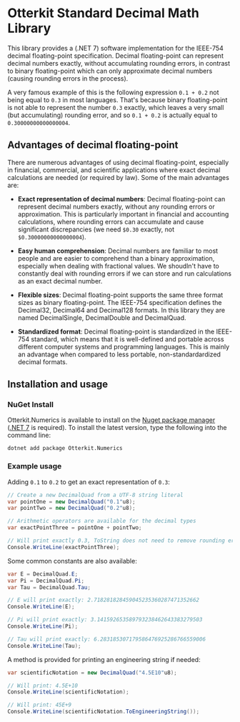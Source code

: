 # Otterkit Standard Decimal Math Library

This library provides a (.NET 7) software implementation for the IEEE-754 decimal floating-point specification. 
Decimal floating-point can represent decimal numbers exactly, without accumulating rounding errors, in contrast to 
binary floating-point which can only approximate decimal numbers (causing rounding errors in the process).

A very famous example of this is the following expression `0.1 + 0.2` not being equal to `0.3` in most languages. 
That's because binary floating-point is not able to represent the number `0.3` exactly, which leaves a very small 
(but accumulating) rounding error, and so `0.1 + 0.2` is actually equal to `0.30000000000000004`.

## Advantages of decimal floating-point

There are numerous advantages of using decimal floating-point, especially in financial, commercial, and scientific 
applications where exact decimal calculations are needed (or required by law). Some of the main advantages are:

- **Exact representation of decimal numbers**: Decimal floating-point can represent decimal numbers exactly, without 
any rounding errors or approximation. This is particularly important in financial and accounting calculations, where 
rounding errors can accumulate and cause significant discrepancies (we need `$0.30` exactly, not `$0.30000000000000004`).

- **Easy human comprehension**: Decimal numbers are familiar to most people and are easier to comprehend than a 
binary approximation, especially when dealing with fractional values. We shoudln't have to constantly deal with 
rounding errors if we can store and run calculations as an exact decimal number.

- **Flexible sizes**: Decimal floating-point supports the same three format sizes as binary floating-point. The IEEE-754 
specification defines the Decimal32, Decimal64 and Decimal128 formats. In this library they are named DecimalSingle, 
DecimalDouble and DecimalQuad.

- **Standardized format**: Decimal floating-point is standardized in the IEEE-754 standard, which means that it is 
well-defined and portable across different computer systems and programming languages. This is mainly an advantage 
when compared to less portable, non-standardardized decimal formats.

## Installation and usage

### NuGet Install

Otterkit.Numerics is available to install on the [Nuget package manager](https://www.nuget.org/packages/Otterkit/) ([.NET 7](https://dotnet.microsoft.com/en-us/download/dotnet/7.0) is required). To install the latest version, type the following into the command line:
```
dotnet add package Otterkit.Numerics
```

### Example usage

Adding `0.1` to `0.2` to get an exact representation of `0.3`:
```csharp
// Create a new DecimalQuad from a UTF-8 string literal
var pointOne = new DecimalQuad("0.1"u8);
var pointTwo = new DecimalQuad("0.2"u8);

// Arithmetic operators are available for the decimal types
var exactPointThree = pointOne + pointTwo;

// Will print exactly 0.3, ToString does not need to remove rounding errors
Console.WriteLine(exactPointThree);
```

Some common constants are also available:
```csharp
var E = DecimalQuad.E;
var Pi = DecimalQuad.Pi;
var Tau = DecimalQuad.Tau;

// E will print exactly: 2.718281828459045235360287471352662
Console.WriteLine(E);

// Pi will print exactly: 3.141592653589793238462643383279503
Console.WriteLine(Pi);

// Tau will print exactly: 6.283185307179586476925286766559006
Console.WriteLine(Tau);
```

A method is provided for printing an engineering string if needed:
```csharp
var scientificNotation = new DecimalQuad("4.5E10"u8);

// Will print: 4.5E+10
Console.WriteLine(scientificNotation);

// Will print: 45E+9
Console.WriteLine(scientificNotation.ToEngineeringString());
```
